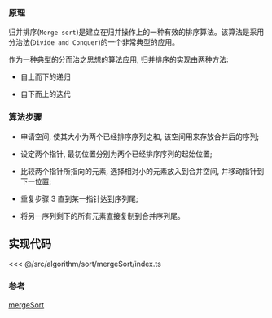 ### 原理

归并排序(`Merge sort`)是建立在归并操作上的一种有效的排序算法。该算法是采用分治法(`Divide and Conquer`)的一个非常典型的应用。

作为一种典型的分而治之思想的算法应用, 归并排序的实现由两种方法:

- 自上而下的递归

- 自下而上的迭代

### 算法步骤

- 申请空间, 使其大小为两个已经排序序列之和, 该空间用来存放合并后的序列;

- 设定两个指针, 最初位置分别为两个已经排序序列的起始位置;

- 比较两个指针所指向的元素, 选择相对小的元素放入到合并空间, 并移动指针到下一位置;

- 重复步骤 3 直到某一指针达到序列尾;

- 将另一序列剩下的所有元素直接复制到合并序列尾。

<!-- ![mergeSort](~@images/src/algorithm/sort/mergeSort/images/mergeSort.gif) -->

## 实现代码

<<< @/src/algorithm/sort/mergeSort/index.ts

### 参考

[mergeSort](https://github.com/Rain120/JS-Sorting-Algorithm/blob/master/5.mergeSort.md)
